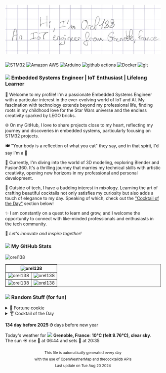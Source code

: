 
<!-- Beginning of the rendered Markdown -->

<h1 align="center">
  <picture>
    <source media="(prefers-color-scheme: dark)" srcset="assets/banner_dark_theme/dark-banner-1.png">
    <source media="(prefers-color-scheme: light)" srcset="assets/banner_light_theme/light-banner-2.png">
    <img alt="TEXT" src="assets/banner_light_theme/light-banner-1.png">
  </picture>
</h1>

<p>
<img alt="STM32" src="https://img.shields.io/badge/STM32%20-%20?style=flat-square&logo=stmicroelectronics&logoColor=white&color=03234b" />
<img alt="Amazon AWS" src="https://img.shields.io/badge/Amazon%20AWS%20-%20?style=flat-square&logo=amazonaws&logoColor=white&color=232f3e" />
<img alt="Arduino" src="https://img.shields.io/badge/Arduino%20-%20?style=flat-square&logo=arduino&logoColor=white&color=00878f" />
<img alt="github actions" src="https://img.shields.io/badge/Github%20Actions%20-%20?style=flat-square&logo=github-actions&logoColor=white&color=2088ff" />
<img alt="Docker" src="https://img.shields.io/badge/Docker%20-%20?style=flat-square&logo=docker&logoColor=white&color=2496ed" />
<img alt="git" src="https://img.shields.io/badge/Git%20-%20?style=flat-square&logo=git&logoColor=white&color=f05032" />
</p>

<h3 align="left"><img src="https://emojis.slackmojis.com/emojis/images/1531849430/4246/blob-sunglasses.gif?1531849430" width="30"/>
Embedded Systems Engineer | IoT Enthusiast | Lifelong Learner
</h3>

🚀 Welcome to my profile!
I'm a passionate Embedded Systems Engineer with a particular interest in the 
ever-evolving world of IoT and AI.
My fascination with technology extends beyond my professional life, finding roots in my childhood love for the Star Wars universe and the endless creativity sparked by LEGO bricks.

🌐 On my GitHub, I love to share projects close to my heart, reflecting my journey and discoveries in embedded systems, particularly focusing on STM32 projects.

🍽️ "Your body is a reflection of what you eat" they say, and in that spirit, I'd say I'm a 🧁

🎨 Currently, I'm diving into the world of 3D modeling, exploring Blender and Fusion360. It's a thrilling journey that marries my technical skills with artistic creativity, opening new horizons in my professional and personal development.

🍹 Outside of tech, I have a budding interest in mixology. Learning the art of crafting beautiful cocktails not only satisfies my curiosity but also adds a touch of elegance to my day. Speaking of which, check out the <a href="#cocktail">"Cocktail of the Day"</a> section below!

✨ I am constantly on a quest to learn and grow, and I welcome the opportunity to connect with like-minded professionals and enthusiasts in the tech community.

🔗 <i>Let's innovate and inspire together!</i>

<h3 align="left">
<img src="https://emojis.slackmojis.com/emojis/images/1643789901/51874/stonks.png?1643789901" width="30"/>
My GitHub Stats
</h3>

<img alt="orel138" src="https://komarev.com/ghpvc/?username=orel138&label=Profile%20views&color=ffbe6f&style=flat-square" />

<table border="1">
  <tr>
    <th colspan="2"><img alt="orel138" src="http://github-profile-summary-cards.vercel.app/api/cards/profile-details?username=Orel138&theme=nord_bright" /></th>
  </tr>
  <tr>
    <td><img alt="orel138" src="http://github-profile-summary-cards.vercel.app/api/cards/repos-per-language?username=Orel138&theme=nord_bright" /></td>
    <td><img alt="orel138" src="http://github-profile-summary-cards.vercel.app/api/cards/most-commit-language?username=Orel138&theme=nord_bright" /></td>
  </tr>
  <tr>
    <td><img alt="orel138" src="http://github-profile-summary-cards.vercel.app/api/cards/stats?username=Orel138&theme=nord_bright" /></td>
    <td><img alt="orel138" src="http://github-profile-summary-cards.vercel.app/api/cards/productive-time?username=Orel138&theme=nord_bright&utcOffset=8" /></td>
  </tr>
</table>

<h3 align="left"><img src="https://emojis.slackmojis.com/emojis/images/1643514974/10003/catjam.gif?1643514974" width="30"/>
Random Stuff (for fun)
</h3>

<details>
  <summary>🥠 Fortune cookie</summary>
"Good afternoon, madam.  How may I help you?""Good afternoon.  I'd like a FrintArms HandCannon, please.""A--?  Oh, now, that's an awfully big gun for such a lovely lady.  Imean, not everybody thinks ladies should carry guns at all, though Isay they have a right to.  But I think... I might... Let's have a lookdown here.  I might have just the thing for you.  Yes, here we are!Look at that, isn't it neat?  Now that is a FrintArms product as well,but it's what's called a laser -- a light-pistol some people callthem.  Very small, as you see; fits easily into a pocket or bag; won'tspoil the line of a jacket; and you won't feel you're lugging half atonne of iron around with you.  We do a range of matching accessories,including -- if I may say so -- a rather saucy garter holster.  Wish Igot to do the fitting for that!  Ha -- just my little joke.  Andthere's *even*... here we are -- this special presentation pack: gun,charged battery, charging unit, beautiful glider-hide shoulder holsterwith adjustable fitting and contrast stitching, and a discount on yournext battery.  Full instructions, of course, and a voucher for freelessons at your local gun club or range.  Or there's the *special*presentation pack; it has all the other one's got but with *two*charged batteries and a night-sight, too.  Here, feel that -- don'tworry, it's a dummy battery -- isn't it neat?  Feel how light it is?Smooth, see?  No bits to stick out and catch on your clothes, *and*beautifully balanced.  And of course the beauty of a laser is, there'sno recoil.  Because it's shooting light, you see?  Beautiful gun,beautiful gun; my wife has one.  Really.  That's not a line, shereally has.  Now, I can do you that one -- with a battery and a freecharge -- for ninety-five; or the presentation pack on a specialoffer for one-nineteen; or this, the special presentation pack, forone-forty-nine.""I'll take the special.""Sound choice, madam, *sound* choice.  Now, do--?""And a HandCannon, with the eighty-mill silencer, five GP clips, threesix-five AP/wire-fl'echettes clips, two bipropellant HE clips, and aSpecial Projectile Pack if you have one -- the one with the embeddingrounds, not the signalers.  I assume the night-sight on this toy iscompatible?""Aah... yes,  And how does madam wish to pay?"She slapped her credit card on the counter.  "Eventually."		-- Iain M. Banks, "Against a Dark Background"
</details>

<details>
  <a name="cocktail"></a>
  <summary>🍸 Cocktail of the Day</summary>

<div align="center">
  <table>
    <tr>
      <td><div align="center"><strong>Bubble Gum</strong></div></td>
    </tr>
    <tr>
      <td><div align="center"><img alt="Cocktail Image" src="https://www.thecocktaildb.com/images/media/drink/spuurv1468878783.jpg/preview" /></div></td>
    </tr>
    <tr>
      <td><b>Type of glass:</b> Shot glass</td>
    </tr>
    <tr>
      <td><b>Ingredients:</b> 1/4  Vodka, 1/4  Banana liqueur, 1/4  Orange juice, 1/4  Peach schnapps</td>
    </tr>
    <tr>
      <td><b>Instructions:</b> Layer in order into a shot glass.</td>
    </tr>
  </table>
</div>
<div align="center">
  <sub>
  ⚠️ Alcohol abuse is dangerous for your health, drink in moderation!
  </div>
<br>
</details>

**134 day before 2025 ⏱** days before new year

<div align="left">
  Today's weather for <img src="https://cdn-icons-png.flaticon.com/512/197/197560.png" width="13"/> <b>Grenoble, France</b>: <b>10°C (felt 9.76°C), clear sky</b>.
  </div>
<div align="left">
  The sun ☀️ rise 🌄 at 06:44 and sets 🌇 at 20:35
  </div>
<br>

<div align="center">
  <sub>
  This file is automatically generated every day
  </div>
<div align="center">
  <sub>
  with the use of OpenWeatherMap and thecocktaildb APIs
  </div>
<div align="center">
  <sub>
  Last update on Tue Aug 20 2024
  </div>
<br>

<!-- End of the rendered Markdown -->
<!-- The following content will not appear in the rendered Markdown -->
